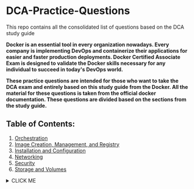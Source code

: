 # DCA-Practice-Questions
This repo contains all the consolidated list of questions based on the DCA study guide

**Docker is an essential tool in every organization nowadays. Every company is implementing DevOps and containerize their applications for easier and faster production deployments. Docker Certified Associate Exam is designed to validate the Docker skills necessary for any individual to succeed in today's DevOps world.**

**These practice questions are intended for those who want to take the DCA exam and entirely based on this study guide from the Docker. All the material for these questions is taken from the official docker documentation. These questions are divided based on the sections from the study guide.**

## Table of Contents:
1. [Orchestration](https://github.com/bbachi/DCA-Practice-Questions/blob/master/Orchestration.md)
2. [Image Creation, Management, and Registry](https://github.com/bbachi/DCA-Practice-Questions/blob/master/Image_management.md)
3. [Installation and Configuration](https://github.com/bbachi/DCA-Practice-Questions/blob/master/install_and_config.md)
4. [Networking](https://github.com/bbachi/DCA-Practice-Questions/blob/master/networking)
5. [Security](https://github.com/bbachi/DCA-Practice-Questions/blob/master/security)
6. [Storage and Volumes](https://github.com/bbachi/DCA-Practice-Questions/blob/master/storage_and_volume.md)


<details><summary>CLICK ME</summary>
<p>

#### yes, even hidden code blocks!

```python
print("hello world!")
```

</p>
</details>
